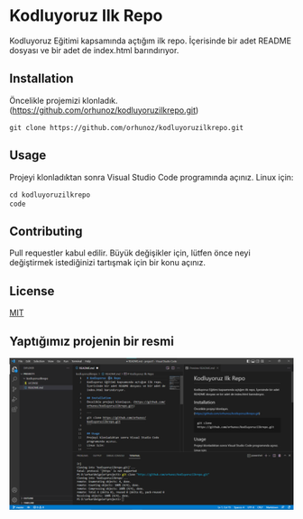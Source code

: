 # Kodluyoruz Ilk Repo
Kodluyoruz Eğitimi kapsamında açtığım ilk repo. İçerisinde bir adet README dosyası ve bir adet de index.html barındırıyor.

## Installation 
Öncelikle projemizi klonladık. (https://github.com/orhunoz/kodluyoruzilkrepo.git)

```
git clone https://github.com/orhunoz/kodluyoruzilkrepo.git
```

## Usage 
Projeyi klonladıktan sonra Visual Studio Code programında açınız.
Linux için:
```
cd kodluyoruzilkrepo
code
```
## Contributing
Pull requestler kabul edilir. Büyük değişikler için, lütfen önce neyi değiştirmek istediğinizi tartışmak için bir konu açınız.
## License
[MIT](https://github.com/orhunoz/kodluyoruzilkrepo/blob/7946240d0bc024748106d14ed892b7729b594ebb/LICENSE)
## Yaptığımız projenin bir resmi
![Projemizin bir resmi](https://github.com/orhunoz/kodluyoruzilkrepo/blob/main/projeresmi.png?raw=true)